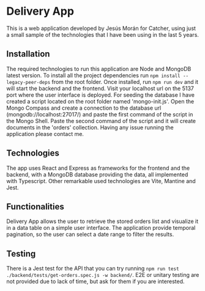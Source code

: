 # Delivery App
This is a web application developed by Jesús Morán for Catcher, using just a small sample of the technologies that I have been using in the last 5 years.

## Installation
The required technologies to run this application are Node and MongoDB latest version. To install all the project dependencies run `npm install --legacy-peer-deps` from the root folder. Once installed, run `npm run dev` and it will start the backend and the frontend. Visit your localhost url on the 5137 port where the user interface is deployed. For seeding the database I have created a script located on the root folder named 'mongo-init.js'. Open the Mongo Compass and create a connection to the database url (mongodb://localhost:27017/) and paste the first command of the script in the Mongo Shell. Paste the second command of the script and it will create documents in the 'orders' collection. Having any issue running the application please contact me.

## Technologies
The app uses React and Express as frameworks for the frontend and the backend, with a MongoDB database providing the data, all implemented with Typescript. Other remarkable used technologies are Vite, Mantine and Jest.

## Functionalities
Delivery App allows the user to retrieve the stored orders list and visualize it in a data table on a simple user interface. The application provide temporal pagination, so the user can select a date range to filter the results. 

## Testing
There is a Jest test for the API that you can try running `npm run test ./backend/tests/get-orders.spec.js -w backend/`. E2E or unitary testing are not provided due to lack of time, but ask for them if you are interested.
